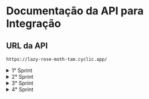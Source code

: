 # Documentação da API para Integração

## URL da API

```javascript=
https://lazy-rose-moth-tam.cyclic.app/
```
<details>
<summary>1° Sprint</summary>

### **Usuários**
<details>
<summary><b>Cadastrar usuário</b></summary>

#### `POST` `/usuario`

Esta é a rota que será utilizada para cadastrar um novo usuário no sistema.

#### **Exemplo de requisição**

```javascript
// POST /usuario
{
    "nome": "Isamara",
    "email": "isamara@email.com",
    "senha": "123456"
}
```

#### **Exemplos de resposta**

```javascript
//erros de campos
{
  { message: "O campo nome é obrigatório"; }
  
  { message: "O campo nome é inválido"; }
 
  { message: "O campo e-mail é obrigatório"; }
 
  { message: "E-mail inválido"; }
 
  { message: "O campo senha é obrigatório"; }
}

//error
{
  { message: "E-mail já cadastrado" }

  { message: "A senha deve ter no minimo 6 digitos" }
}

//sucess
{
  { message: "Cadastro realizado com sucesso"; }
}
```
</details>

<details>
<summary><b>Login do usuário</b></summary>

#### `POST` `/login`

Esta é a rota que permite o usuário cadastrado realizar o login no sistema.

#### **Exemplo de requisição**

```javascript
// POST /login
{
    "email":"pedroteste@email.com",
    "senha":"141412"
}
```

#### **Exemplos de resposta**

```javascript
//erros de campo
{
 { message: "O campo e-mail é obrigatório" }
 
 { message: "E-mail inválido" }

 { message: "O campo senha é obrigatório"}
}

//error 
{
   { message: "E-mail ou senha inválidos" }
}

//sucess
{
    "user":
           {
		"id_usuario": 65,
		"nome_usuario": "pedro teste"
	   },
	"token": "eyJhbGciOiJIUzI1NiIsInR5cCI6IkpXVCJ9.eyJpZCI6NjUsImlhdCI6MTY5MDQ2NzQ4MSwiZXhwIjoxNjkwNDk2MjgxfQ.dvPdf3Q8UcRzLP0kbP7EExMJXFeIdAc-GNhafWU3yhk"

}
```
</details>

<details>
<summary><b>Listar usuário</b></summary>

#### `GET` `/usuario`

Esta é a rota com informações do usuário.

```javascript
// GET /usuario
{
  headers: {        
    authorization: token,
  }
}
```

#### **Exemplos de resposta**

```javascript
//sucess
{
   "id_usuario": 50,
   "nome_usuario": "camila borges",
   "email": "shdga@gmail.com",
   "senha": "$2b$10$GqxtE1nvqOf1S50q8ujKEOVcXaViWGi2LUvJrB9JGcvAXLVqU/4qa",
   "cpf": null,
   "telefone": null
}

//error
{
  { message: "Não autorizado" }
}
```
</details>

<details>
<summary><b>Atualizar Usuário</b></summary>

#### `PUT` `/usuario/atualizar`

Esta rota permite que o usuário atualize qualquer campo.

#### **Exemplo de requisição**

```javascript
// PUT /usuario/atualizar
{
    "email": "xa@email.com"
}
//header
{
  headers: {        
    authorization: token,
  }
} 
```
OU (qualquer outro campo)

```javascript
// PUT /usuario/atualizar
{
    "nome":"camila bors"
}
//header
{
  headers: {        
    authorization: token,
  }
}
```

#### **Exemplos de resposta**

```javascript
//error 
{
 { message: "Não autorizado"}

 { message: "Digite um CPF válido!" }

 { message: "Nome e email são campos obrigatórios." }

 { message: "Nome inválido" }

 { message: "E-mail já cadastrado para outro usuário." }

 { message: "CPF já cadastrado para outro usuário." }

 { message: "As senha não correspondem." }

 { message: "A senha deve ter no minimo 6 digitos" }

 { message: "Senha atual incorreta!" }

 { message: "Digite a senha Atual!" }

 { message: "Telefone inválido" }

 { error: "Ocorreu um erro ao atualizar os dados do usuário." }
}

//sucess (usuario atualizado)
{
 { message: "Dados atualizados com sucesso." }
}
```
</details>


### **Cobranças**

<details>
<summary><b>Cobranças Valor Total</b></summary>


#### `GET` `/cobranca/total`

Esta rota retorna o valor total de cada cobrança.

#### **Exemplo de requisição**

```javascript
//header
{
  headers: {        
    authorization: token,
  }
}
```

#### **Exemplos de resposta**

```javascript
//error 
{
 { message: "Não autorizado"}
}

//sucess 
{
	"Pagas": "11000",
	"Pendentes": "10000",
	"Vencidas": "298000"
}
```
</details>

<details>
<summary><b>Cobranças Home Cards</b></summary>

#### `GET` `/usuario/painel`

Essa é a rota que lista todos os tipos de cobrança.

#### **Exemplo de requisição**

```javascript

//header
{
  headers: {        
    authorization: token,
  }
}
```

#### **Exemplos de resposta**

```javascript
//error
{
  { message: "Não autorizado" }
}

//sucess
{
  "nome_usuario": "jaobobbbo",
	"Pagas": [
		{
			"id_cobranca": 24,
			"id_usuario": null,
			"id_cliente": 1,
			"descricao": "boleto",
			"valor": "1000",
			"vencimento": "2023-07-22T03:00:00.000Z",
			"status": "Paga",
			"nome_cliente": "bbraao"
		},
		{
			"id_cobranca": 25,
			"id_usuario": null,
			"id_cliente": 1,
			"descricao": "boleto",
			"valor": "1000",
			"vencimento": "2023-07-22T03:00:00.000Z",
			"status": "Paga",
			"nome_cliente": "bbraao"
		},
		{
			"id_cobranca": 26,
			"id_usuario": null,
			"id_cliente": 1,
			"descricao": "boleto",
			"valor": "1000",
			"vencimento": "2023-07-22T03:00:00.000Z",
			"status": "Paga",
			"nome_cliente": "bbraao"
		},
		{
			"id_cobranca": 5,
			"id_usuario": null,
			"id_cliente": 1,
			"descricao": "boleto",
			"valor": "1000",
			"vencimento": "2023-07-30T03:00:00.000Z",
			"status": "Paga",
			"nome_cliente": "bbraao"
		}
	],
	"Pendentes": [
		{
			"id_cobranca": 1,
			"id_usuario": null,
			"id_cliente": 1,
			"descricao": "boleto",
			"valor": "1000",
			"vencimento": "2023-07-29T03:00:00.000Z",
			"status": "Pendente",
			"nome_cliente": "bbraao"
		},
		{
			"id_cobranca": 12,
			"id_usuario": null,
			"id_cliente": 1,
			"descricao": "boleto",
			"valor": "1000",
			"vencimento": "2023-07-29T03:00:00.000Z",
			"status": "Pendente",
			"nome_cliente": "bbraao"
		},
		{
			"id_cobranca": 11,
			"id_usuario": null,
			"id_cliente": 1,
			"descricao": "boleto",
			"valor": "1000",
			"vencimento": "2023-07-29T03:00:00.000Z",
			"status": "Pendente",
			"nome_cliente": "bbraao"
		},
		{
			"id_cobranca": 7,
			"id_usuario": null,
			"id_cliente": 1,
			"descricao": "boleto",
			"valor": "1000",
			"vencimento": "2023-07-29T03:00:00.000Z",
			"status": "Pendente",
			"nome_cliente": "bbraao"
		}
	],
	"Vencidas": [
		{
			"id_cobranca": 8,
			"id_usuario": null,
			"id_cliente": 1,
			"descricao": "boleto",
			"valor": "1000",
			"vencimento": "2023-07-24T03:00:00.000Z",
			"status": "Vencida",
			"nome_cliente": "bbraao"
		},
		{
			"id_cobranca": 22,
			"id_usuario": null,
			"id_cliente": 1,
			"descricao": "boleto",
			"valor": "1000",
			"vencimento": "2023-07-22T03:00:00.000Z",
			"status": "Vencida",
			"nome_cliente": "bbraao"
		},
		{
			"id_cobranca": 23,
			"id_usuario": null,
			"id_cliente": 1,
			"descricao": "boleto",
			"valor": "1000",
			"vencimento": "2023-07-22T03:00:00.000Z",
			"status": "Vencida",
			"nome_cliente": "bbraao"
		},
		{
			"id_cobranca": 2,
			"id_usuario": null,
			"id_cliente": 1,
			"descricao": "boleto",
			"valor": "1000",
			"vencimento": "2023-07-24T03:00:00.000Z",
			"status": "Vencida",
			"nome_cliente": "bbraao"
		}
	],
	"qtdRegistroVencidas": [
		{
			"count": "17"
		}
	],
	"qtdRegistroPendentes": [
		{
			"count": "5"
		}
	],
	"qtdRegistroPagas": [
		{
			"count": "5"
		}
	],
	"totalValorVencidas": [
		{
			"sum": "294000"
		}
	],
	"totalValorPendentes": [
		{
			"sum": "14000"
		}
	],
	"totalValorPagas": [
		{
			"sum": "11000"
		}
	],
	"totalEmdias": {
		"clientInDay": [
			{
				"id_cliente": 41,
				"cliente": "Pedro",
				"cpf": "45437212097"
			},
			{
				"id_cliente": 40,
				"cliente": "camila",
				"cpf": "11111133333"
			},
			{
				"id_cliente": 39,
				"cliente": "miguelhenri",
				"cpf": "06334693190"
			},
			{
				"id_cliente": 38,
				"cliente": "joazinho",
				"cpf": "14141414141"
			}
		],
		"total": "36"
	},
	"totalInadimplentes": {
		"clientDefaulters": [
			{
				"id_cliente": 29,
				"cliente": "Sandra dos Santos",
				"cpf": "78691026529"
			},
			{
				"id_cliente": 9,
				"cliente": "status3",
				"cpf": "12345218992"
			},
			{
				"id_cliente": 8,
				"cliente": "status3",
				"cpf": "12345318992"
			},
			{
				"id_cliente": 7,
				"cliente": "status2",
				"cpf": "12345318932"
			}
		],
		"total": "4"
	}
}
```
</details>

 ### **Clientes**

<details>
<summary><b>Cadastrar Cliente</b></summary>

#### `POST` `/cliente`

Esta é a rota que permite o usuário cadastrar um cliente.

#### **Exemplo de requisição**

```javascript
// POST /cliente
{
  "nome": "BKing",
  "email": "ryander@b4k.com.br",
  "cpf": 12345678990,
  "telefone": 999999999
  "cep": 11111222
 "status": "Em dia"
}
//headers
{
  headers: {        
    authorization: token,
  }
}
```

#### **Exemplos de resposta**

```javascript
//error
{
  { message: "Não autorizado" }
  { message: "Nome deve ser preenchido" }
  { message: "Nome é obrigatório" }
  { message: "E-mail deve ser preenchido" }
  { message: "E-mail é obrigatório" }
  { message: "E-mail inválido" }
  { message: "CPF deve se preenchido" }
  { message: "CPF é obrigatório" }
  { message: "Telefone deve ser preenchido" }
  { message: "Telefone é obrigatório" }
  { message: "O telefone deve no mínimo 10 caracteres" }
  { message: "O telefone deve ter no máximo 11 caracteres" }
  { message: "Informe um cep válido" }
  { message: "Informe uma cidade válida" }
  { message: "Informe um estado válido" }
  { message: "Status inválido" }
  { message: "Digite um CPF válido!" }
  { message: "E-email já cadastrado!" }
  { message: "CPF já cadastrado!" }
  { message: "Não foi possivel adicionar o cliente!" }
}

//sucess
{
  { message: "Cliente adicionado com sucesso!" }
}
```
</details>

---
</details>


<details>
<summary>2° Sprint</summary>

### **Cliente** 

<details>
<summary><b>Listar Cliente</b></summary>

#### `GET` `/cliente`

Estaa é a rota que permite listar todos os clientes cadastrados.

#### **Exemplo de requisição**

```javascript
// GET /cliente
{
  headers: {        
    authorization: token,
  }
}

```

#### **Exemplos de resposta**

```javascript
//error
{
  { message: "Não autorizado"}
}
//sucess
[
  {
		"id_cliente": 48,
		"id_usuario": 80,
		"nome_cliente": "Carlos Eduardo",
		"email": "carlos@yahoo.com.br",
		"cpf": "91624929508",
		"telefone": "8432782902",
		"cep": "77019431",
		"endereco": "Quadra ARSO 121 Alameda 26",
		"complemento": "Casa",
		"bairro": "Plano Diretor Sul",
		"cidade": "Palmas",
		"estado": "TO",
		"status": "Em dia"
	},
	{
		"id_cliente": 47,
		"id_usuario": 124,
		"nome_cliente": "joaozinhodabala",
		"email": "joazinhala@email.com",
		"cpf": "15985557820",
		"telefone": "16999283476",
		"cep": null,
		"endereco": null,
		"complemento": null,
		"bairro": null,
		"cidade": null,
		"estado": null,
		"status": "Em dia"
	},
	{
		"id_cliente": 46,
		"id_usuario": 124,
		"nome_cliente": "joaozinhodabala",
		"email": "joazinhodabala@email.com",
		"cpf": "46166694814",
		"telefone": "16999283476",
		"cep": null,
		"endereco": null,
		"complemento": null,
		"bairro": null,
		"cidade": null,
		"estado": null,
		"status": "Em dia"
	}
]
```
</details>

<details>
<summary><b>Detalhar Cliente</b></summary>

#### `POST` `/cliente/:id`

Essa é a rota que retorna informações de um cliente.

#### **Exemplo de requisição**

```javascript
// POST /cliente/:id
```

#### **Exemplos de resposta**

```javascript
//error
{
  { message: "Cliente não encontrado!" }
}
//sucess
"client": [
		{
			"id_cliente": 48,
			"id_usuario": 80,
			"nome_cliente": "Carlos Eduardo",
			"email": "carlos@yahoo.com.br",
			"cpf": "91624929508",
			"telefone": "8432782902",
			"cep": "77019431",
			"endereco": "Quadra ARSO 121 Alameda 26",
			"complemento": "Casa",
			"bairro": "Plano Diretor Sul",
			"cidade": "Palmas",
			"estado": "TO",
			"status": "Em dia"
		}
	],
	"billing": []
```
</details>

<details>
<summary><b>Editar Cliente</b></summary>

#### `PUT` `/cliente/:id`

Esta é a rota que permite que atualize os dados do cliente.

#### **Exemplo de requisição**

```javascript
// PUT /cliente/:id
{
 "nome": "Robinho"
}
```

#### **Exemplos de resposta**

```javascript
//error
{
  { message: "Nome deve ser preenchido" }
  { message: "Nome é obrigatório" }
  { message: "E-mail deve ser preenchido" }
  { message: "E-mail é obrigatório" }
  { message: "E-mail inválido" }
  { message: "CPF deve ser preenchido" }
  { message: "CPF é obrigatório" }
  { message: "Telefone deve ser preenchido" }
  { message: "Telefone é obrigatório" }
  { message: "O telefone deve no mínimo 10 caracteres" }
  { message: "O telefone deve ter no máximo 11 caracteres" }
  { message: "Informe um cep válido" }
  { message: "Informe uma cidade válida" }
  { message: "Informe um estado válido" }
  { message: "Status inválido" }
  { message: "Digite um CPF válido!" }
  { message: "E-email já cadastrado!" }
  { message: "CPF já cadastrado!" }
}
//sucess
{
  { message: "Cliente atualizado com sucesso!" }
}
```
</details>

### **Cobranças**

<details>
<summary><b>Cadastrar Cobrança</b></summary>

#### `POST` `/cobranca/cadastro/:id`

Esta é a rota que permite cadastrar uma cobrança.

#### **Exemplo de requisição**

```javascript
// POST /cobranca/cadastro/:id
{
 "descricao": "cobrança",
 "valor": 2000,
 "vencimento": "31/09/2023",
 "status": "Em dia"
}
```

#### **Exemplos de resposta**

```javascript
//error
{
 { message: "Este campo deve ser preenchido" }

 { message: 'Cliente não encontrado' }
 
 { message: 'Cobrança não foi cadastrada' }
}
//sucess
{
  { message: 'Cobrança cadastrada com sucesso' }
}
```
</details>

<details>
<summary><b>Listar Cobrança</b></summary>

#### `GET` `/cobranca`

Esta é a rota que permite listar todas as cobranças.

#### **Exemplo de requisição**

```javascript
// GET /cobranca
{
  "status": "Vencida",
  "data": "28/10/2024",
  "cliente": "Robinho",
  "id": 87
}
//header
{
  headers: {        
    authorization: token,
  }
}

```

#### **Exemplos de resposta**

```javascript
//error
{
  { message: "Não autorizado"}
}
//sucess
{
{
		"id_cobranca": 7,
		"id_usuario": null,
		"id_cliente": 1,
		"descricao": "boleto",
		"valor": "1000",
		"vencimento": "2023-07-29T03:00:00.000Z",
		"status": "Vencida",
		"cliente": "bbraao"
	},
	{
		"id_cobranca": 22,
		"id_usuario": null,
		"id_cliente": 1,
		"descricao": "boleto",
		"valor": "1000",
		"vencimento": "2023-07-22T03:00:00.000Z",
		"status": "Vencida",
		"cliente": "bbraao"
	},
	{
		"id_cobranca": 23,
		"id_usuario": null,
		"id_cliente": 1,
		"descricao": "boleto",
		"valor": "1000",
		"vencimento": "2023-07-22T03:00:00.000Z",
		"status": "Vencida",
		"cliente": "bbraao"
	}
}
```
</details>

---
</details>

<details>
<summary>3° Sprint</summmary>
</details>

<details>
<summary>4° Sprint</summmary>
</details>